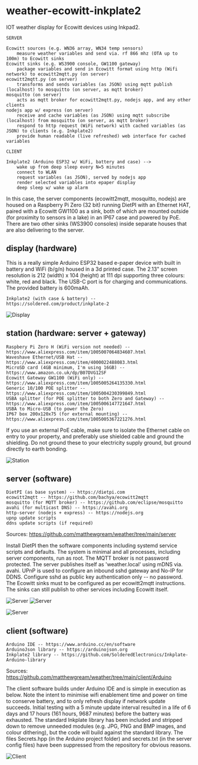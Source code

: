 
# weather-ecowitt-inkplate2

IOT weather display for Ecowitt devices using Inkpad2.

    SERVER
    
    Ecowitt sources (e.g. WN36 array, WN34 temp sensors)
        measure weather variables and send via. rf 866 mhz (OTA up to 100m) to Ecowitt sinks
    Ecowitt sinks (e.g. WS3900 console, GW1100 gateway)
        package variables and send in Ecowitt format using http (Wifi network) to ecowitt2mqtt.py (on server)
    ecowitt2mqtt.py (on server)
        transforms and sends variables (as JSON) using mqtt publish (localhost) to mosquitto (on server, as mqtt broker)
    mosquitto (on server)
        acts as mqtt broker for ecowitt2mqtt.py, nodejs app, and any other clients
    nodejs app w/ express (on server)
        receive and cache variables (as JSON) using mqtt subscribe (localhost) from mosquitto (on server, as mqtt broker)
        respond to http request (WiFi network) with cached variables (as JSON) to clients (e.g. Inkplate2)
        provide human readable (live refreshed) web interface for cached variables

    CLIENT
    
    Inkplate2 (Arduino ESP32 w/ WiFi, battery and case) -->
        wake up from deep sleep every N=5 minutes
        connect to WLAN
        request variables (as JSON), served by nodejs app
        render selected variables into epaper display
        deep sleep w/ wake up alarm

In this case, the server components (ecowitt2mqtt, mosquitto, nodejs) are housed on a Raspberry Pi Zero (32 bit)
running DietPI with an Ethernet HAT, paired with a Ecowitt GW1100 as a sink, both of which are mounted outside
(for proximity to sensors in a lake) in an IP67 case and powered by PoE. There are two other sinks (WS3900 consoles)
inside separate houses that are also delivering to the server.

## display (hardware)

This is a really simple Arduino ESP32 based e-paper device with built in battery and WiFi (b/g/n) housed in a 3d printed
case. The 2.13" screen resolution is 212 (width) x 104 (height) at 111 dpi supporting three colours: white, 
red and black. The USB-C port is for charging and communications. The provided battery is 600maAh.

    Inkplate2 (with case & battery) -- https://soldered.com/product/inkplate-2

![Display](images/display.jpg)

## station (hardware: server + gateway)

    Raspbery Pi Zero H (WiFi version not needed) -- https://www.aliexpress.com/item/1005007064834607.html
    Waveshave Ethernet/USB Hat -- https://www.aliexpress.com/item/4000022488083.html
    MicroSD card (4GB minimum, I'm using 16GB) -- https://www.amazon.co.uk/dp/B07DVG12SF
    Ecowitt Gateway GW1100 (WiFi only) -- https://www.aliexpress.com/item/1005005264135330.html
    Generic 10/100 POE splitter --  https://www.aliexpress.com/item/1005004230399849.html
    USBA splitter (for POE splitter to both Zero and Gateway) -- https://www.aliexpress.com/item/1005006147721647.html
    USBA to Micro-USB (to power the Zero)
    IP67 box 200x120x75 (for external mounting) -- https://www.aliexpress.com/item/1005005367221276.html

If you use an external PoE cable, make sure to isolate the Ethernet cable on entry to your property,
and preferably use shielded cable and ground the shielding. Do not ground these to your electricity supply
ground, but ground directly to earth bonding.

![Station](images/station.jpg)

## server (software)

    DietPI (as base system) -- https://dietpi.com
    ecowitt2mqtt -- https://github.com/bachya/ecowitt2mqtt
    mosquitto (for MQTT broker) -- https://github.com/eclipse/mosquitto
    avahi (for multicast DNS) -- https://avahi.org
    http-server (nodejs + express) -- https://nodejs.org
    upnp update scripts
    ddns update scripts (if required)

Sources: https://github.com/matthewgream/weather/tree/main/server

Install DietPI then the software components including systemd service scripts and defaults. The system is minimal
and all processes, including server components, run as root. The MQTT broker is not password protected. The server publishes itself 
as 'weather.local' using mDNS via. avahi. UPnP is used to configure an inbound sshd gateway and No-IP for DDNS. Configure sshd as public
key authentication only -- no password. The Ecowitt sinks must to be configured as per ecowitt2mqtt instructions. The sinks can still
publish to other services including Ecowitt itself.

![Server](images/server2.jpg)
![Server](images/server1.jpg)

![Server](images/ecowitt.jpg)

## client (software)

    Arduino IDE -- https://www.arduino.cc/en/software
    ArduinoJson library -- https://arduinojson.org
    Inkplate2 library -- https://github.com/SolderedElectronics/Inkplate-Arduino-library

Sources: https://github.com/matthewgream/weather/tree/main/client/Arduino

The client software builds under Arduino IDE and is simple in execution as below. Note the intent to minimise wifi enablement time
and power on time to conserve battery, and to only refresh display if network update succeeds. Initial testing with a 5 minute
update interval resulted in a life of 6 days and 17 hours (161 hours, 9687 minutes) before the battery was exhausted.
The standard Inkplate library has been included and stripped down to remove unneeded modules (e.g. JPG, PNG and BMP
images, and colour dithering), but the code will build against the standard library. The files Secrets.hpp (in the Arduino project
folder) and secrets.txt (in the server config files) have been suppressed from the repository for obvious reasons.

![Client](images/client.jpg)

